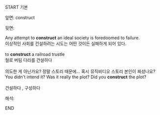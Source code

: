 START
기본

앞면:
construct


뒷면:
<div>Any attempt to <strong>construct</strong> an ideal society is foredoomed to failure.</div><div><div>이상적인 사회를 건설하려는 시도는 어떤 것이든 실패하게 되어 있다.</div></div><br><div>to <strong>construct</strong> a railroad trustle </div><div><div>철로 버팀 다리를 건설하다</div></div><br><div><div>의도한 게 아닌가요? 정말 스토리 때문에... 혹시 뮤직비디오 스토리 본인이 짜셨나요?</div></div><div><div>You didn't intend it? Was it really the plot? Did you <strong>construct</strong> the plot?</div></div><br>건설하다 , 구성하다<br>


해석:

END